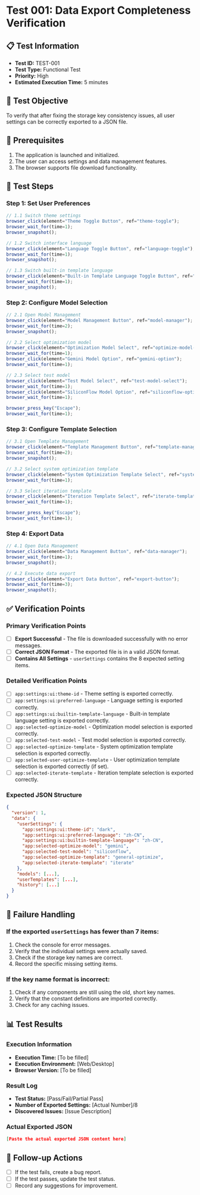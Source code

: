 # Test 001: Data Export Completeness Verification

## 📋 Test Information
- **Test ID:** TEST-001
- **Test Type:** Functional Test
- **Priority:** High
- **Estimated Execution Time:** 5 minutes

## 🎯 Test Objective
To verify that after fixing the storage key consistency issues, all user settings can be correctly exported to a JSON file.

## 📝 Prerequisites
1. The application is launched and initialized.
2. The user can access settings and data management features.
3. The browser supports file download functionality.

## 🧪 Test Steps

### Step 1: Set User Preferences
```javascript
// 1.1 Switch theme settings
browser_click(element="Theme Toggle Button", ref="theme-toggle");
browser_wait_for(time=1);
browser_snapshot();

// 1.2 Switch interface language
browser_click(element="Language Toggle Button", ref="language-toggle");
browser_wait_for(time=1);
browser_snapshot();

// 1.3 Switch built-in template language
browser_click(element="Built-in Template Language Toggle Button", ref="builtin-lang-toggle");
browser_wait_for(time=1);
browser_snapshot();
```

### Step 2: Configure Model Selection
```javascript
// 2.1 Open Model Management
browser_click(element="Model Management Button", ref="model-manager");
browser_wait_for(time=2);
browser_snapshot();

// 2.2 Select optimization model
browser_click(element="Optimization Model Select", ref="optimize-model-select");
browser_wait_for(time=1);
browser_click(element="Gemini Model Option", ref="gemini-option");
browser_wait_for(time=1);

// 2.3 Select test model
browser_click(element="Test Model Select", ref="test-model-select");
browser_wait_for(time=1);
browser_click(element="SiliconFlow Model Option", ref="siliconflow-option");
browser_wait_for(time=1);

browser_press_key("Escape");
browser_wait_for(time=1);
```

### Step 3: Configure Template Selection
```javascript
// 3.1 Open Template Management
browser_click(element="Template Management Button", ref="template-manager");
browser_wait_for(time=2);
browser_snapshot();

// 3.2 Select system optimization template
browser_click(element="System Optimization Template Select", ref="system-optimize-template");
browser_wait_for(time=1);

// 3.3 Select iteration template
browser_click(element="Iteration Template Select", ref="iterate-template");
browser_wait_for(time=1);

browser_press_key("Escape");
browser_wait_for(time=1);
```

### Step 4: Export Data
```javascript
// 4.1 Open Data Management
browser_click(element="Data Management Button", ref="data-manager");
browser_wait_for(time=1);
browser_snapshot();

// 4.2 Execute data export
browser_click(element="Export Data Button", ref="export-button");
browser_wait_for(time=3);
browser_snapshot();
```

## ✅ Verification Points

### Primary Verification Points
- [ ] **Export Successful** - The file is downloaded successfully with no error messages.
- [ ] **Correct JSON Format** - The exported file is in a valid JSON format.
- [ ] **Contains All Settings** - `userSettings` contains the 8 expected setting items.

### Detailed Verification Points
- [ ] `app:settings:ui:theme-id` - Theme setting is exported correctly.
- [ ] `app:settings:ui:preferred-language` - Language setting is exported correctly.
- [ ] `app:settings:ui:builtin-template-language` - Built-in template language setting is exported correctly.
- [ ] `app:selected-optimize-model` - Optimization model selection is exported correctly.
- [ ] `app:selected-test-model` - Test model selection is exported correctly.
- [ ] `app:selected-optimize-template` - System optimization template selection is exported correctly.
- [ ] `app:selected-user-optimize-template` - User optimization template selection is exported correctly (if set).
- [ ] `app:selected-iterate-template` - Iteration template selection is exported correctly.

### Expected JSON Structure
```json
{
  "version": 1,
  "data": {
    "userSettings": {
      "app:settings:ui:theme-id": "dark",
      "app:settings:ui:preferred-language": "zh-CN",
      "app:settings:ui:builtin-template-language": "zh-CN",
      "app:selected-optimize-model": "gemini",
      "app:selected-test-model": "siliconflow",
      "app:selected-optimize-template": "general-optimize",
      "app:selected-iterate-template": "iterate"
    },
    "models": [...],
    "userTemplates": [...],
    "history": [...]
  }
}
```

## 🚨 Failure Handling

### If the exported `userSettings` has fewer than 7 items:
1. Check the console for error messages.
2. Verify that the individual settings were actually saved.
3. Check if the storage key names are correct.
4. Record the specific missing setting items.

### If the key name format is incorrect:
1. Check if any components are still using the old, short key names.
2. Verify that the constant definitions are imported correctly.
3. Check for any caching issues.

## 📊 Test Results

### Execution Information
- **Execution Time:** [To be filled]
- **Execution Environment:** [Web/Desktop]
- **Browser Version:** [To be filled]

### Result Log
- **Test Status:** [Pass/Fail/Partial Pass]
- **Number of Exported Settings:** [Actual Number]/8
- **Discovered Issues:** [Issue Description]

### Actual Exported JSON
```json
[Paste the actual exported JSON content here]
```

## 🔄 Follow-up Actions
- [ ] If the test fails, create a bug report.
- [ ] If the test passes, update the test status.
- [ ] Record any suggestions for improvement.
